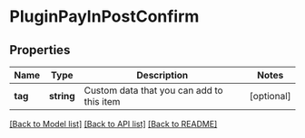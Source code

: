 # PluginPayInPostConfirm

## Properties
Name | Type | Description | Notes
------------ | ------------- | ------------- | -------------
**tag** | **string** | Custom data that you can add to this item | [optional] 

[[Back to Model list]](../README.md#documentation-for-models) [[Back to API list]](../README.md#documentation-for-api-endpoints) [[Back to README]](../README.md)


